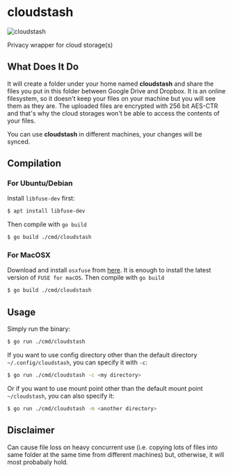 # cloudstash
![cloudstash](https://github.com/paddlesteamer/cloudstash/workflows/cloudstash/badge.svg?branch=master)

Privacy wrapper for cloud storage(s)

## What Does It Do
It will create a folder under your home named **cloudstash** and share the files you put in this folder between Google Drive and Dropbox. It is an online filesystem, so it doesn't keep your files on your machine but you will see them as they are. The uploaded files are encrypted with 256 bit AES-CTR and that's why the cloud storages won't be able to access the contents of your files.

You can use **cloudstash** in different machines, your changes will be synced. 

## Compilation
### For Ubuntu/Debian
Install `libfuse-dev` first:

```sh
$ apt install libfuse-dev
```

Then compile with `go build`

```sh
$ go build ./cmd/cloudstash
```

### For MacOSX
Download and install `osxfuse` from  [here](https://osxfuse.github.io/).  It is enough to install the latest version of `FUSE for macOS`.  Then compile with `go build`

```sh
$ go build ./cmd/cloudstash
```

## Usage
Simply run the binary:

```sh
$ go run ./cmd/cloudstash
```

If you want to use config directory other than the default directory `~/.config/cloudstash`, you can specify it with `-c`:

```sh
$ go run ./cmd/cloudstash -c <my directory>
```

Or if you want to use mount point other than the default mount point `~/cloudstash`, you can also specify it:

```sh
$ go run ./cmd/cloudstash -m <another directory>
```

## Disclaimer
Can cause file loss on heavy concurrent use (i.e. copying lots of files into same folder at the same time from different machines) but, otherwise, it will most probabaly hold.

